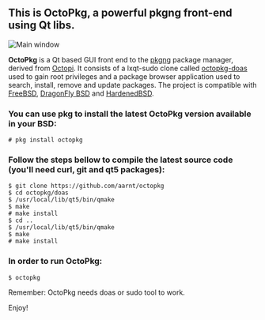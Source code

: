 ## This is OctoPkg, a powerful pkgng front-end using Qt libs.

![Main window](https://raw.githubusercontent.com/aarnt/octopkg/master/octopkg-mainwindow.png)

**OctoPkg** is a Qt based GUI front end to the [pkgng](https://wiki.freebsd.org/pkgng) package manager, derived from [Octopi](http://tintaescura.com/projects/octopi).
It consists of a lxqt-sudo clone called [octopkg-doas](https://github.com/aarnt/octopkg/tree/master/doas) used to gain root privileges and a package browser application used
to search, install, remove and update packages.
The project is compatible with [FreeBSD](https://www.freebsd.org/), [DragonFly BSD](https://www.dragonflybsd.org/) and [HardenedBSD](https://hardenedbsd.org/).

### You can use pkg to install the latest OctoPkg version available in your BSD:

```
# pkg install octopkg
```

### Follow the steps bellow to compile the latest source code (you'll need curl, git and qt5 packages):

```
$ git clone https://github.com/aarnt/octopkg
$ cd octopkg/doas
$ /usr/local/lib/qt5/bin/qmake
$ make
# make install
$ cd ..
$ /usr/local/lib/qt5/bin/qmake
$ make
# make install
```

### In order to run OctoPkg:

```
$ octopkg
```

Remember: OctoPkg needs doas or sudo tool to work.


Enjoy!
